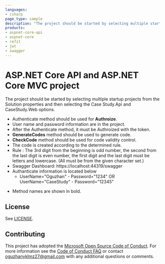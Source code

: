 ```yaml
---
languages:
- csharp
page_type: sample
description: "The project should be started by selecting multiple startup projects from the Solution properties and then selecting the Case Study.Api and CaseStudy.Web options."
products:
- aspnet-core-api
- aspnet-core
- refit
- jwt
- swagger
---
```


# ASP.NET Core API and ASP.NET Core MVC project
The project should be started by selecting multiple startup projects from the Solution properties and then selecting the Case Study.Api and CaseStudy.Web options.

- Authenticate method should be used for **Authroize**.
- User name and password information are in the project.
- After the Authenticate method, it must be Authroized with the token.
- **GenerateCodes** method should be used to generate code.
- **CheckCode** method should be used for code validity control.
- The code is created according to the determined rule.
- Rule : The 3rd digit from the beginning is odd number, the second from the last digit is even number, the first digit and the last digit must be letters and lowercase. (All must be from the given character set.)
- Swagger Dashboard: https://localhost:44319/swagger 
- Authanticate information is located below
   - UserName="Oguzhan" - Password="1234" OR UserName="CaseStudy" - Password="12345"

* Method names are shown in bold.

## License

See [LICENSE](https://github.com/oguzhanyikilmaz/CaseStudy/blob/master/LICENSE.md).

## Contributing

This project has adopted the [Microsoft Open Source Code of Conduct](https://opensource.microsoft.com/codeofconduct/). For more information see the [Code of Conduct FAQ](https://opensource.microsoft.com/codeofconduct/faq/) or contact [oguzhanyklmz27@gmail.com](mailto:oguzhanyklmz27@gmail.com) with any additional questions or comments.
